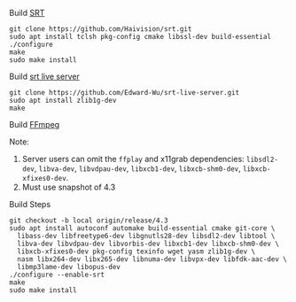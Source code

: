 
Build [SRT](https://github.com/Haivision/srt)

    git clone https://github.com/Haivision/srt.git
    sudo apt install tclsh pkg-config cmake libssl-dev build-essential
    ./configure
    make
    sudo make install

Build [srt live server](https://github.com/Edward-Wu/srt-live-server)

    git clone https://github.com/Edward-Wu/srt-live-server.git
    sudo apt install zlib1g-dev
    make

Build [FFmpeg](https://github.com/FFmpeg/FFmpeg)

Note:
1. Server users can omit the `ffplay` and x11grab dependencies: `libsdl2-dev`,
`libva-dev`, `libvdpau-dev`, `libxcb1-dev`, `libxcb-shm0-dev`, `libxcb-xfixes0-dev`.
2. Must use snapshot of 4.3

Build Steps

    git checkout -b local origin/release/4.3
    sudo apt install autoconf automake build-essential cmake git-core \
      libass-dev libfreetype6-dev libgnutls28-dev libsdl2-dev libtool \
      libva-dev libvdpau-dev libvorbis-dev libxcb1-dev libxcb-shm0-dev \
      libxcb-xfixes0-dev pkg-config texinfo wget yasm zlib1g-dev \
      nasm libx264-dev libx265-dev libnuma-dev libvpx-dev libfdk-aac-dev \
      libmp3lame-dev libopus-dev
    ./configure --enable-srt
    make
    sudo make install
